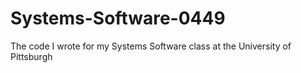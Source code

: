 # Systems-Software-0449
The code I wrote for my Systems Software class at the University of Pittsburgh
